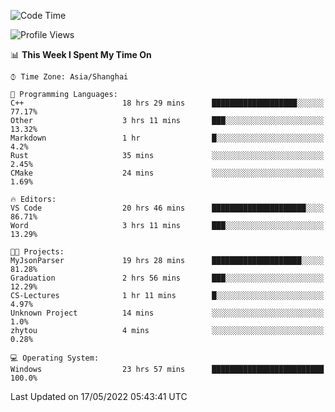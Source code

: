 <!--START_SECTION:waka-->
![Code Time](http://img.shields.io/badge/Code%20Time-26%20hrs%2017%20mins-blue)

![Profile Views](http://img.shields.io/badge/Profile%20Views-81-blue)

📊 **This Week I Spent My Time On** 

```text
⌚︎ Time Zone: Asia/Shanghai

💬 Programming Languages: 
C++                      18 hrs 29 mins      ███████████████████░░░░░░   77.17% 
Other                    3 hrs 11 mins       ███░░░░░░░░░░░░░░░░░░░░░░   13.32% 
Markdown                 1 hr                █░░░░░░░░░░░░░░░░░░░░░░░░   4.2% 
Rust                     35 mins             ░░░░░░░░░░░░░░░░░░░░░░░░░   2.45% 
CMake                    24 mins             ░░░░░░░░░░░░░░░░░░░░░░░░░   1.69%

🔥 Editors: 
VS Code                  20 hrs 46 mins      █████████████████████░░░░   86.71% 
Word                     3 hrs 11 mins       ███░░░░░░░░░░░░░░░░░░░░░░   13.29%

🐱‍💻 Projects: 
MyJsonParser             19 hrs 28 mins      ████████████████████░░░░░   81.28% 
Graduation               2 hrs 56 mins       ███░░░░░░░░░░░░░░░░░░░░░░   12.29% 
CS-Lectures              1 hr 11 mins        █░░░░░░░░░░░░░░░░░░░░░░░░   4.97% 
Unknown Project          14 mins             ░░░░░░░░░░░░░░░░░░░░░░░░░   1.0% 
zhytou                   4 mins              ░░░░░░░░░░░░░░░░░░░░░░░░░   0.28%

💻 Operating System: 
Windows                  23 hrs 57 mins      █████████████████████████   100.0%

```


 Last Updated on 17/05/2022 05:43:41 UTC
<!--END_SECTION:waka-->